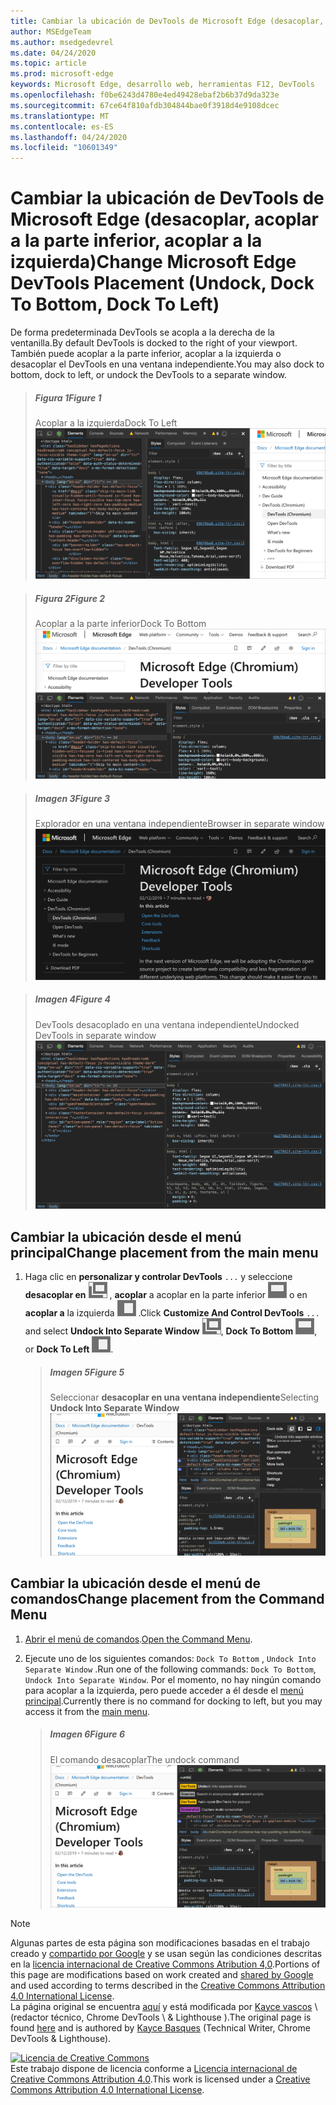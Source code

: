 ```yaml
---
title: Cambiar la ubicación de DevTools de Microsoft Edge (desacoplar, acoplar a la parte inferior, acoplar a la izquierda)
author: MSEdgeTeam
ms.author: msedgedevrel
ms.date: 04/24/2020
ms.topic: article
ms.prod: microsoft-edge
keywords: Microsoft Edge, desarrollo web, herramientas F12, DevTools
ms.openlocfilehash: f0be6243d4780e4ed49428ebaf2b6b37d9da323e
ms.sourcegitcommit: 67ce64f810afdb304844bae0f3918d4e9108dcec
ms.translationtype: MT
ms.contentlocale: es-ES
ms.lasthandoff: 04/24/2020
ms.locfileid: "10601349"
---
```

<!-- Copyright Kayce Basques 

   Licensed under the Apache License, Version 2.0 (the "License");
   you may not use this file except in compliance with the License.
   You may obtain a copy of the License at

       https://www.apache.org/licenses/LICENSE-2.0

   Unless required by applicable law or agreed to in writing, software
   distributed under the License is distributed on an "AS IS" BASIS,
   WITHOUT WARRANTIES OR CONDITIONS OF ANY KIND, either express or implied.
   See the License for the specific language governing permissions and
   limitations under the License.  -->





# <span data-ttu-id="584a6-103">Cambiar la ubicación de DevTools de Microsoft Edge (desacoplar, acoplar a la parte inferior, acoplar a la izquierda)</span><span class="sxs-lookup"><span data-stu-id="584a6-103">Change Microsoft Edge DevTools Placement (Undock, Dock To Bottom, Dock To Left)</span></span>   



<span data-ttu-id="584a6-104">De forma predeterminada DevTools se acopla a la derecha de la ventanilla.</span><span class="sxs-lookup"><span data-stu-id="584a6-104">By default DevTools is docked to the right of your viewport.</span></span>  <span data-ttu-id="584a6-105">También puede acoplar a la parte inferior, acoplar a la izquierda o desacoplar el DevTools en una ventana independiente.</span><span class="sxs-lookup"><span data-stu-id="584a6-105">You may also dock to bottom, dock to left, or undock the DevTools to a separate window.</span></span>  

> ##### <span data-ttu-id="584a6-106">Figura 1</span><span class="sxs-lookup"><span data-stu-id="584a6-106">Figure 1</span></span>  
> <span data-ttu-id="584a6-107">Acoplar a la izquierda</span><span class="sxs-lookup"><span data-stu-id="584a6-107">Dock To Left</span></span>  
> ![Acoplar a la izquierda][ImageDockLeft]  

> ##### <span data-ttu-id="584a6-109">Figura 2</span><span class="sxs-lookup"><span data-stu-id="584a6-109">Figure 2</span></span>  
> <span data-ttu-id="584a6-110">Acoplar a la parte inferior</span><span class="sxs-lookup"><span data-stu-id="584a6-110">Dock To Bottom</span></span>  
> ![Acoplar a la parte inferior][ImageDockBottom]  

> ##### <span data-ttu-id="584a6-112">Imagen 3</span><span class="sxs-lookup"><span data-stu-id="584a6-112">Figure 3</span></span>  
> <span data-ttu-id="584a6-113">Explorador en una ventana independiente</span><span class="sxs-lookup"><span data-stu-id="584a6-113">Browser in separate window</span></span>  
> ![Explorador en una ventana independiente][ImageUndockBrowser]  

> ##### <span data-ttu-id="584a6-115">Imagen 4</span><span class="sxs-lookup"><span data-stu-id="584a6-115">Figure 4</span></span>  
> <span data-ttu-id="584a6-116">DevTools desacoplado en una ventana independiente</span><span class="sxs-lookup"><span data-stu-id="584a6-116">Undocked DevTools in separate window</span></span>  
> ![DevTools desacoplado en una ventana independiente][ImageUndockDevTools]  

## <span data-ttu-id="584a6-118">Cambiar la ubicación desde el menú principal</span><span class="sxs-lookup"><span data-stu-id="584a6-118">Change placement from the main menu</span></span>   

1.  <span data-ttu-id="584a6-119">Haga clic en **personalizar y controlar DevTools** `...` y seleccione **desacoplar en** ![ desacoplar ventana separada ][ImageUndockIcon] , **acoplar** a acoplar en la parte inferior ![ ][ImageBottomIcon] o en **acoplar a** la izquierda ![ acoplar a la izquierda ][ImageLeftIcon] .</span><span class="sxs-lookup"><span data-stu-id="584a6-119">Click **Customize And Control DevTools** `...` and select **Undock Into Separate Window** ![Undock][ImageUndockIcon], **Dock To Bottom** ![Dock To Bottom][ImageBottomIcon], or **Dock To Left** ![Dock To Left][ImageLeftIcon].</span></span>  
    
    > ##### <span data-ttu-id="584a6-120">Imagen 5</span><span class="sxs-lookup"><span data-stu-id="584a6-120">Figure 5</span></span>  
    > <span data-ttu-id="584a6-121">Seleccionar **desacoplar en una ventana independiente**</span><span class="sxs-lookup"><span data-stu-id="584a6-121">Selecting **Undock Into Separate Window**</span></span>  
    > ![Seleccionar desacoplar en una ventana independiente][ImageUndockSettings]  
    
## <span data-ttu-id="584a6-123">Cambiar la ubicación desde el menú de comandos</span><span class="sxs-lookup"><span data-stu-id="584a6-123">Change placement from the Command Menu</span></span>   

1.  <span data-ttu-id="584a6-124">[Abrir el menú de comandos][DevtoolsCommandMenu].</span><span class="sxs-lookup"><span data-stu-id="584a6-124">[Open the Command Menu][DevtoolsCommandMenu].</span></span>  
1.  <span data-ttu-id="584a6-125">Ejecute uno de los siguientes comandos: `Dock To Bottom` , `Undock Into Separate Window` .</span><span class="sxs-lookup"><span data-stu-id="584a6-125">Run one of the following commands: `Dock To Bottom`, `Undock Into Separate Window`.</span></span>  <span data-ttu-id="584a6-126">Por el momento, no hay ningún comando para acoplar a la izquierda, pero puede acceder a él desde el [menú principal](#change-placement-from-the-main-menu).</span><span class="sxs-lookup"><span data-stu-id="584a6-126">Currently there is no command for docking to left, but you may access it from the [main menu](#change-placement-from-the-main-menu).</span></span>  
    
    > ##### <span data-ttu-id="584a6-127">Imagen 6</span><span class="sxs-lookup"><span data-stu-id="584a6-127">Figure 6</span></span>  
    > <span data-ttu-id="584a6-128">El comando desacoplar</span><span class="sxs-lookup"><span data-stu-id="584a6-128">The undock command</span></span>  
    > ![El comando desacoplar][ImageUndockCommand]  

 



<!-- image links -->  

[ImageUndockIcon]: /microsoft-edge/devtools-guide-chromium/media/undock-icon.msft.png  
[ImageBottomIcon]: /microsoft-edge/devtools-guide-chromium/media/bottom-icon.msft.png  
[ImageLeftIcon]: /microsoft-edge/devtools-guide-chromium/media/left-icon.msft.png  

[ImageDockLeft]: /microsoft-edge/devtools-guide-chromium/media/customize-elements-styles-right-docked.msft.png "Ilustración 1: acoplar a la izquierda"  
[ImageDockBottom]: /microsoft-edge/devtools-guide-chromium/media/customize-elements-styles-bottom-docked.msft.png "Ilustración 2: acoplar a la parte inferior"  
[ImageUndockBrowser]: /microsoft-edge/devtools-guide-chromium/media/customize-elements-styles-options-dock-side-highlight-browser.msft.png "Ilustración 3: explorador en una ventana independiente"  
[ImageUndockDevTools]: /microsoft-edge/devtools-guide-chromium/media/customize-elements-styles-options-dock-side-highlight-devtools.msft.png "Ilustración 4: DevTools desacoplado en una ventana independiente"  
[ImageUndockSettings]: /microsoft-edge/devtools-guide-chromium/media/customize-elements-styles-options-dock-side-highlight.msft.png "Ilustración 5: seleccionar desacoplar en una ventana independiente"  
[ImageUndockCommand]: /microsoft-edge/devtools-guide-chromium/media/customize-elements-styles-command-menu-undo.msft.png "Ilustración 6: el comando desacoplable"  

<!-- links -->  

[DevtoolsCommandMenu]: /microsoft-edge/devtools-guide-chromium/command-menu/index "Ejecutar comandos con el menú de comandos de Microsoft Edge DevTools"  

> [!NOTE]
> <span data-ttu-id="584a6-137">Algunas partes de esta página son modificaciones basadas en el trabajo creado y [compartido por Google][GoogleSitePolicies] y se usan según las condiciones descritas en la [licencia internacional de Creative Commons Atribution 4,0][CCA4IL].</span><span class="sxs-lookup"><span data-stu-id="584a6-137">Portions of this page are modifications based on work created and [shared by Google][GoogleSitePolicies] and used according to terms described in the [Creative Commons Attribution 4.0 International License][CCA4IL].</span></span>  
> <span data-ttu-id="584a6-138">La página original se encuentra [aquí](https://developers.google.com/web/tools/chrome-devtools/customize/placement) y está modificada por [Kayce vascos][KayceBasques] \ (redactor técnico, Chrome DevTools \ & Lighthouse \).</span><span class="sxs-lookup"><span data-stu-id="584a6-138">The original page is found [here](https://developers.google.com/web/tools/chrome-devtools/customize/placement) and is authored by [Kayce Basques][KayceBasques] \(Technical Writer, Chrome DevTools \& Lighthouse\).</span></span>  

[![Licencia de Creative Commons][CCby4Image]][CCA4IL]  
<span data-ttu-id="584a6-140">Este trabajo dispone de licencia conforme a [Licencia internacional de Creative Commons Attribution 4.0][CCA4IL].</span><span class="sxs-lookup"><span data-stu-id="584a6-140">This work is licensed under a [Creative Commons Attribution 4.0 International License][CCA4IL].</span></span>  

[CCA4IL]: https://creativecommons.org/licenses/by/4.0  
[CCby4Image]: https://i.creativecommons.org/l/by/4.0/88x31.png  
[GoogleSitePolicies]: https://developers.google.com/terms/site-policies  
[KayceBasques]: https://developers.google.com/web/resources/contributors/kaycebasques  
